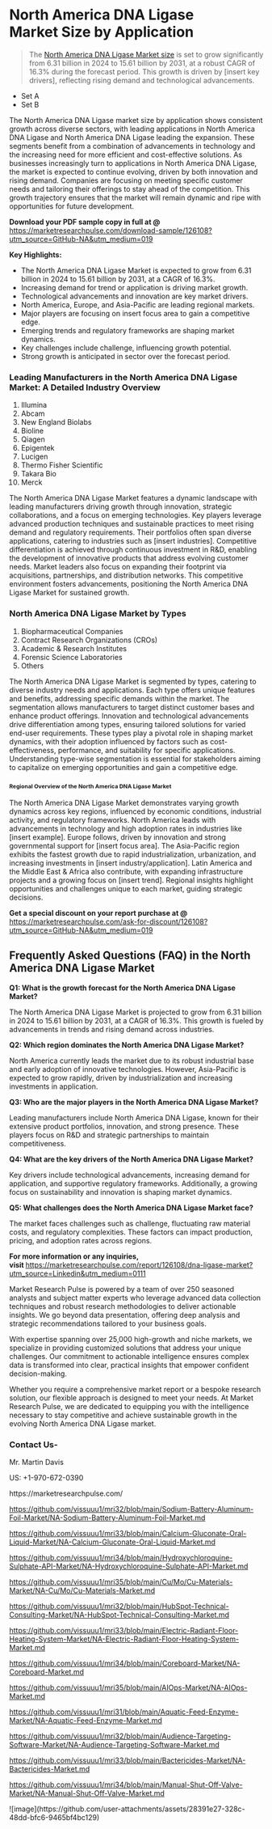 <h1>North America DNA Ligase Market&nbsp;Size by Application</h1><blockquote><p>The <a href="https://marketresearchpulse.com/download-sample/126108?utm_source=GitHub-NA&amp;utm_medium=019">North America DNA Ligase Market size</a> is set to grow significantly from 6.31 billion in 2024 to 15.61 billion by 2031, at a robust CAGR of 16.3% during the forecast period. This growth is driven by [insert key drivers], reflecting rising demand and technological advancements.</p></blockquote><ul><li>Set A<li> Set B</li></ul><p>The North America DNA Ligase market size by application shows consistent growth across diverse sectors, with leading applications in North America DNA Ligase and North America DNA Ligase leading the expansion. These segments benefit from a combination of advancements in technology and the increasing need for more efficient and cost-effective solutions. As businesses increasingly turn to applications in North America DNA Ligase, the market is expected to continue evolving, driven by both innovation and rising demand. Companies are focusing on meeting specific customer needs and tailoring their offerings to stay ahead of the competition. This growth trajectory ensures that the market will remain dynamic and ripe with opportunities for future development.</p><p><strong>Download your PDF sample copy in full at @ </strong><a href="https://marketresearchpulse.com/download-sample/126108?utm_source=GitHub-NA&amp;utm_medium=019">https://marketresearchpulse.com/download-sample/126108?utm_source=GitHub-NA&amp;utm_medium=019</a></p><p><strong>Key Highlights: </strong></p><ul><li>The North America DNA Ligase Market is expected to grow from 6.31 billion in 2024 to 15.61 billion by 2031, at a CAGR of 16.3%.</li><li>Increasing demand for trend or application is driving market growth.</li><li>Technological advancements and innovation are key market drivers.</li><li>North America, Europe, and Asia-Pacific are leading regional markets.</li><li>Major players are focusing on insert focus area to gain a competitive edge.</li><li>Emerging trends and regulatory frameworks are shaping market dynamics.</li><li>Key challenges include challenge, influencing growth potential.</li><li>Strong growth is anticipated in sector over the forecast period.</li></ul><h3>Leading Manufacturers in the North America DNA Ligase Market: A Detailed Industry Overview</h3><ol><li>Illumina</li><li>Abcam</li><li>New England Biolabs</li><li>Bioline</li><li>Qiagen</li><li>Epigentek</li><li>Lucigen</li><li>Thermo Fisher Scientific</li><li>Takara Bio</li><li>Merck</li></ol><div class="flex max-w-full flex-col flex-grow"><div class="min-h-8 text-message flex w-full flex-col items-end gap-2 whitespace-normal break-words [.text-message+&amp;]:mt-5" dir="auto" data-message-author-role="assistant" data-message-id="fd8432e4-4910-450d-b182-61b7bfb0a01f" data-message-model-slug="gpt-4o"><div class="flex w-full flex-col gap-1 empty:hidden first:pt-[3px]"><div class="markdown prose w-full break-words dark:prose-invert light"><p>The North America DNA Ligase Market features a dynamic landscape with leading manufacturers driving growth through innovation, strategic collaborations, and a focus on emerging technologies. Key players leverage advanced production techniques and sustainable practices to meet rising demand and regulatory requirements. Their portfolios often span diverse applications, catering to industries such as [insert industries]. Competitive differentiation is achieved through continuous investment in R&amp;D, enabling the development of innovative products that address evolving customer needs. Market leaders also focus on expanding their footprint via acquisitions, partnerships, and distribution networks. This competitive environment fosters advancements, positioning the North America DNA Ligase Market for sustained growth.</p></div></div></div></div><h3>North America DNA Ligase Market by Types</h3><ol><li>Biopharmaceutical Companies<li> Contract Research Organizations (CROs)<li> Academic & Research Institutes<li> Forensic Science Laboratories<li> Others</li></ol><div class="flex max-w-full flex-col flex-grow"><div class="min-h-8 text-message flex w-full flex-col items-end gap-2 whitespace-normal break-words [.text-message+&amp;]:mt-5" dir="auto" data-message-author-role="assistant" data-message-id="084470be-0bb7-4664-bddf-5156b4f41249" data-message-model-slug="gpt-4o-mini"><div class="flex w-full flex-col gap-1 empty:hidden first:pt-[3px]"><div class="markdown prose w-full break-words dark:prose-invert light"><p>The North America DNA Ligase Market is segmented by types, catering to diverse industry needs and applications. Each type offers unique features and benefits, addressing specific demands within the market. The segmentation allows manufacturers to target distinct customer bases and enhance product offerings. Innovation and technological advancements drive differentiation among types, ensuring tailored solutions for varied end-user requirements. These types play a pivotal role in shaping market dynamics, with their adoption influenced by factors such as cost-effectiveness, performance, and suitability for specific applications. Understanding type-wise segmentation is essential for stakeholders aiming to capitalize on emerging opportunities and gain a competitive edge.</p></div></div></div></div><h3><span style="font-size: 11px;">Regional Overview of the North America DNA Ligase Market</span></h3><div class="flex max-w-full flex-col flex-grow"><div class="min-h-8 text-message flex w-full flex-col items-end gap-2 whitespace-normal break-words [.text-message+&amp;]:mt-5" dir="auto" data-message-author-role="assistant" data-message-id="e9038762-ce64-4e30-91c9-9bd413514231" data-message-model-slug="gpt-4o-mini"><div class="flex w-full flex-col gap-1 empty:hidden first:pt-[3px]"><div class="markdown prose w-full break-words dark:prose-invert light"><p>The North America DNA Ligase Market demonstrates varying growth dynamics across key regions, influenced by economic conditions, industrial activity, and regulatory frameworks. North America leads with advancements in technology and high adoption rates in industries like [insert example]. Europe follows, driven by innovation and strong governmental support for [insert focus area]. The Asia-Pacific region exhibits the fastest growth due to rapid industrialization, urbanization, and increasing investments in [insert industry/application]. Latin America and the Middle East &amp; Africa also contribute, with expanding infrastructure projects and a growing focus on [insert trend]. Regional insights highlight opportunities and challenges unique to each market, guiding strategic decisions.</p></div></div></div></div><p><strong>Get a special discount on your report purchase at @ </strong><a href="https://marketresearchpulse.com/ask-for-discount/126108?utm_source=GitHub-NA&amp;utm_medium=019">https://marketresearchpulse.com/ask-for-discount/126108?utm_source=GitHub-NA&amp;utm_medium=019</a></p><h2>Frequently Asked Questions (FAQ) in the North America DNA Ligase Market</h2><p><strong>Q1: What is the growth forecast for the North America DNA Ligase Market?</strong></p><p>The North America DNA Ligase Market is projected to grow from 6.31 billion in 2024 to 15.61 billion by 2031, at a CAGR of 16.3%. This growth is fueled by advancements in trends and rising demand across industries.</p><p><strong>Q2: Which region dominates the North America DNA Ligase Market?</strong></p><p>North America currently leads the market due to its robust industrial base and early adoption of innovative technologies. However, Asia-Pacific is expected to grow rapidly, driven by industrialization and increasing investments in application.</p><p><strong>Q3: Who are the major players in the North America DNA Ligase Market?</strong></p><p>Leading manufacturers include North America DNA Ligase, known for their extensive product portfolios, innovation, and strong presence. These players focus on R&amp;D and strategic partnerships to maintain competitiveness.</p><p><strong>Q4: What are the key drivers of the North America DNA Ligase Market?</strong></p><p>Key drivers include technological advancements, increasing demand for application, and supportive regulatory frameworks. Additionally, a growing focus on sustainability and innovation is shaping market dynamics.</p><p><strong>Q5: What challenges does the North America DNA Ligase Market face?</strong></p><p>The market faces challenges such as challenge, fluctuating raw material costs, and regulatory complexities. These factors can impact production, pricing, and adoption rates across regions.</p><p><strong>For more information or any inquiries, visit&nbsp;</strong><a href="https://marketresearchpulse.com/report/126108/dna-ligase-market?utm_source=Linkedin&utm_medium=0111">https://marketresearchpulse.com/report/126108/dna-ligase-market?utm_source=Linkedin&utm_medium=0111</a></p><p>Market Research Pulse is powered by a team of over 250 seasoned analysts and subject matter experts who leverage advanced data collection techniques and robust research methodologies to deliver actionable insights. We go beyond data presentation, offering deep analysis and strategic recommendations tailored to your business goals.</p><p>With expertise spanning over 25,000 high-growth and niche markets, we specialize in providing customized solutions that address your unique challenges. Our commitment to actionable intelligence ensures complex data is transformed into clear, practical insights that empower confident decision-making.</p><p>Whether you require a comprehensive market report or a bespoke research solution, our flexible approach is designed to meet your needs. At Market Research Pulse, we are dedicated to equipping you with the intelligence necessary to stay competitive and achieve sustainable growth in the evolving North America DNA Ligase market.</p><h3><strong>Contact Us-</strong></h3><p>Mr. Martin Davis</p><p>US: +1-970-672-0390</p><p>https://marketresearchpulse.com/</p><p><a href="https://github.com/vissuuu1/mri32/blob/main/Sodium-Battery-Aluminum-Foil-Market/NA-Sodium-Battery-Aluminum-Foil-Market.md">https://github.com/vissuuu1/mri32/blob/main/Sodium-Battery-Aluminum-Foil-Market/NA-Sodium-Battery-Aluminum-Foil-Market.md</a></p><p><a href="https://github.com/vissuuu1/mri33/blob/main/Calcium-Gluconate-Oral-Liquid-Market/NA-Calcium-Gluconate-Oral-Liquid-Market.md">https://github.com/vissuuu1/mri33/blob/main/Calcium-Gluconate-Oral-Liquid-Market/NA-Calcium-Gluconate-Oral-Liquid-Market.md</a></p><p><a href="https://github.com/vissuuu1/mri34/blob/main/Hydroxychloroquine-Sulphate-API-Market/NA-Hydroxychloroquine-Sulphate-API-Market.md">https://github.com/vissuuu1/mri34/blob/main/Hydroxychloroquine-Sulphate-API-Market/NA-Hydroxychloroquine-Sulphate-API-Market.md</a></p><p><a href="https://github.com/vissuuu1/mri35/blob/main/Cu/Mo/Cu-Materials-Market/NA-Cu/Mo/Cu-Materials-Market.md">https://github.com/vissuuu1/mri35/blob/main/Cu/Mo/Cu-Materials-Market/NA-Cu/Mo/Cu-Materials-Market.md</a></p><p><a href="https://github.com/vissuuu1/mri32/blob/main/HubSpot-Technical-Consulting-Market/NA-HubSpot-Technical-Consulting-Market.md">https://github.com/vissuuu1/mri32/blob/main/HubSpot-Technical-Consulting-Market/NA-HubSpot-Technical-Consulting-Market.md</a></p><p><a href="https://github.com/vissuuu1/mri33/blob/main/Electric-Radiant-Floor-Heating-System-Market/NA-Electric-Radiant-Floor-Heating-System-Market.md">https://github.com/vissuuu1/mri33/blob/main/Electric-Radiant-Floor-Heating-System-Market/NA-Electric-Radiant-Floor-Heating-System-Market.md</a></p><p><a href="https://github.com/vissuuu1/mri34/blob/main/Coreboard-Market/NA-Coreboard-Market.md">https://github.com/vissuuu1/mri34/blob/main/Coreboard-Market/NA-Coreboard-Market.md</a></p><p><a href="https://github.com/vissuuu1/mri35/blob/main/AIOps-Market/NA-AIOps-Market.md">https://github.com/vissuuu1/mri35/blob/main/AIOps-Market/NA-AIOps-Market.md</a></p><p><a href="https://github.com/vissuuu1/mri31/blob/main/Aquatic-Feed-Enzyme-Market/NA-Aquatic-Feed-Enzyme-Market.md">https://github.com/vissuuu1/mri31/blob/main/Aquatic-Feed-Enzyme-Market/NA-Aquatic-Feed-Enzyme-Market.md</a></p><p><a href="https://github.com/vissuuu1/mri32/blob/main/Audience-Targeting-Software-Market/NA-Audience-Targeting-Software-Market.md">https://github.com/vissuuu1/mri32/blob/main/Audience-Targeting-Software-Market/NA-Audience-Targeting-Software-Market.md</a></p><p><a href="https://github.com/vissuuu1/mri33/blob/main/Bactericides-Market/NA-Bactericides-Market.md">https://github.com/vissuuu1/mri33/blob/main/Bactericides-Market/NA-Bactericides-Market.md</a></p><p><a href="https://github.com/vissuuu1/mri34/blob/main/Manual-Shut-Off-Valve-Market/NA-Manual-Shut-Off-Valve-Market.md">https://github.com/vissuuu1/mri34/blob/main/Manual-Shut-Off-Valve-Market/NA-Manual-Shut-Off-Valve-Market.md</a></p>
![image](https://github.com/user-attachments/assets/28391e27-328c-48dd-bfc6-9465bf4bc129)
